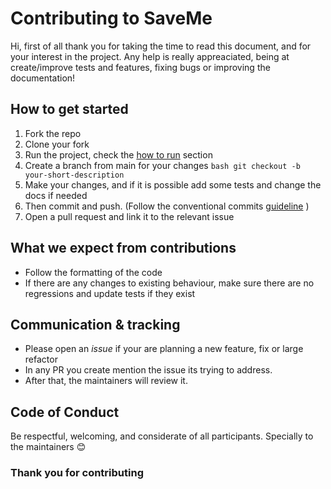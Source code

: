 # Contributing to SaveMe

Hi, first of all thank you for taking the time to read this document, and for your interest in the project.
Any help is really appreaciated, being at create/improve tests and features, fixing bugs or improving the documentation!


## How to get started


1. Fork the repo
2. Clone your fork
3. Run the project, check the [how to run](README.md#how-to-run-the-project) section
4. Create a branch from main for your changes ```bash git checkout -b your-short-description```
5. Make your changes, and if it is possible add some tests and change the docs if needed
6. Then commit and push. (Follow the conventional commits [guideline](https://www.conventionalcommits.org/en/v1.0.0/) )
7. Open a pull request and link it to the relevant issue

## What we expect from contributions
- Follow the formatting of the code
- If there are any changes to existing behaviour, make sure there are no regressions and update tests if they exist

## Communication & tracking
- Please open an *issue* if your are planning a new feature, fix or large refactor
- In any PR you create mention the issue its trying to address.
- After that, the maintainers will review it.

## Code of Conduct
Be respectful, welcoming, and considerate of all participants. Specially to the maintainers 😊


### Thank you for contributing
